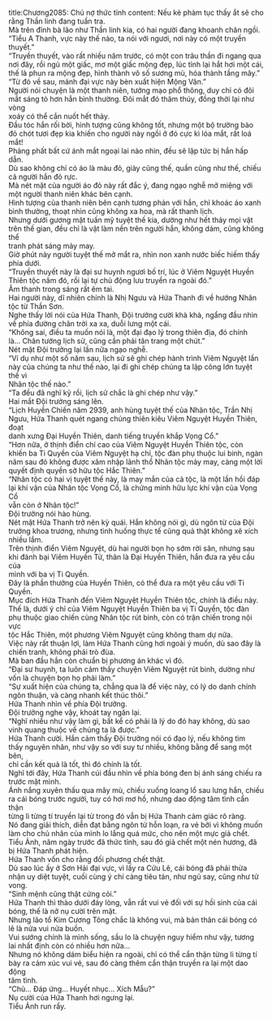title:Chương2085: Chủ nợ thức tỉnh
content:
Nếu kẻ phàm tục thấy ắt sẽ cho rằng Thần linh đang tuần tra.<br>Mà trên đỉnh bà lão như Thần linh kia, có hai người đang khoanh chân ngồi.<br>“Tiểu A Thanh, vực này thế nào, ta nói với ngươi, nơi này có một truyền<br>thuyết.”<br>“Truyền thuyết, vào rất nhiều năm trước, có một con trâu thần đi ngang qua<br>nơi đây, rồi ngủ một giấc, mơ một giấc mộng đẹp, lúc tỉnh lại hắt hơi một cái,<br>thế là phun ra mộng đẹp, hình thành vô số sương mù, hóa thành tầng mây.”<br>“Từ đó về sau, mảnh đại vực này bèn xuất hiện Mộng Vân.”<br>Người nói chuyện là một thanh niên, tướng mạo phổ thông, duy chỉ có đôi<br>mắt sáng tỏ hơn hẳn bình thường. Đôi mắt đó thâm thúy, đồng thời lại như vòng<br>xoáy có thể cắn nuốt hết thảy.<br>Đầu tóc hắn rối bời, hình tượng cũng không tốt, nhưng một bộ trường bào<br>đỏ chót tươi đẹp kia khiến cho người này ngồi ở đó cực kì lóa mắt, rất loá mắt!<br>Phảng phất bất cứ ánh mắt ngoại lai nào nhìn, đều sẽ lập tức bị hắn hấp dẫn.<br>Dù sao không chỉ có áo là màu đỏ, giày cũng thế, quần cũng như thế, chiếu<br>cả người hắn đỏ rực.<br>Mà nét mặt của người áo đỏ này rất đắc ý, đang ngạo nghễ mở miệng với<br>một người thanh niên khác bên cạnh.<br>Hình tượng của thanh niên bên cạnh tương phản với hắn, chỉ khoác áo xanh<br>bình thường, thoạt nhìn cũng không xa hoa, mà rất thanh lịch.<br>Nhưng dưới gương mặt tuấn mỹ tuyệt thế kia, dường như hết thảy mọi vật<br>trên thế gian, đều chỉ là vật làm nền trên người hắn, không dám, cũng không thể<br>tranh phát sáng mảy may.<br>Giờ phút này người tuyệt thế mở mắt ra, nhìn non xanh nước biếc hiếm thấy<br>phía dưới.<br>“Truyền thuyết này là đại sư huynh ngươi bố trí, lúc ở Viêm Nguyệt Huyền<br>Thiên tộc năm đó, rồi lại tự chủ động lưu truyền ra ngoài đó.”<br>Âm thanh trong sáng rất êm tai.<br>Hai người này, dĩ nhiên chính là Nhị Ngưu và Hứa Thanh đi về hướng Nhân<br>tộc từ Thần Sơn.<br>Nghe thấy lời nói của Hứa Thanh, Đội trưởng cười khà khà, ngẩng đầu nhìn<br>về phía đường chân trời xa xa, duỗi lưng một cái.<br>“Không sai, điều ta muốn nói là, một đại đạo lý trong thiên địa, đó chính<br>là… Chân tướng lịch sử, cũng cần phải tân trang một chút.”<br>Nét mặt Đội trưởng lại lần nữa ngạo nghễ.<br>“Ví dụ như một số năm sau, lịch sử sẽ ghi chép hành trình Viêm Nguyệt lần<br>này của chúng ta như thế nào, lại đi ghi chép chúng ta lập công lớn tuyệt thế vì<br>Nhân tộc thế nào.”<br>“Ta đều đã nghĩ kỹ rồi, lịch sử chắc là ghi chép như vậy.”<br>Hai mắt Đội trưởng sáng lên.<br>“Lịch Huyền Chiến năm 2939, anh hùng tuyệt thế của Nhân tộc, Trần Nhị<br>Ngưu, Hứa Thanh quét ngang chúng thiên kiêu Viêm Nguyệt Huyền Thiên, đoạt<br>danh xưng Đại Huyền Thiên, danh tiếng truyền khắp Vọng Cổ.”<br>“Hơn nữa, ở thịnh điển chí cao của Viêm Nguyệt Huyền Thiên tộc, còn<br>khiến ba Ti Quyền của Viêm Nguyệt hạ chỉ, tộc đàn phụ thuộc lui binh, ngàn<br>năm sau đó không được xâm nhập lãnh thổ Nhân tộc mảy may, càng một lời<br>quyết định quyền sở hữu tộc Hắc Thiên.”<br>“Nhân tộc có hai vị tuyệt thế này, là may mắn của cả tộc, là một lần hồi đáp<br>lại khí vận của Nhân tộc Vọng Cổ, là chứng minh hữu lực khí vận của Vọng Cổ<br>vẫn còn ở Nhân tộc!”<br>Đội trưởng nói hào hùng.<br>Nét mặt Hứa Thanh trở nên kỳ quái. Hắn không nói gì, dù ngôn từ của Đội<br>trưởng khoa trương, nhưng tình huống thực tế cũng quả thật không xê xích<br>nhiều lắm.<br>Trên thịnh điển Viêm Nguyệt, dù hai người bọn họ sớm rời sân, nhưng sau<br>khi đánh bại Viêm Huyền Tử, thân là Đại Huyền Thiên, hắn đưa ra yêu cầu của<br>mình với ba vị Ti Quyền.<br>Đây là phần thưởng của Huyền Thiên, có thể đưa ra một yêu cầu với Ti<br>Quyền.<br>Mục đích Hứa Thanh đến Viêm Nguyệt Huyền Thiên tộc, chính là điều này.<br>Thế là, dưới ý chỉ của Viêm Nguyệt Huyền Thiên ba vị Ti Quyền, tộc đàn<br>phụ thuộc giao chiến cùng Nhân tộc rút binh, còn có trận chiến trong nội vực<br>tộc Hắc Thiên, một phương Viêm Nguyệt cũng không tham dự nữa.<br>Việc này rất thuận lợi, làm Hứa Thanh cũng hơi ngoài ý muốn, dù sao đây là<br>chiến tranh, không phải trò đùa.<br>Mà ban đầu hắn còn chuẩn bị phương án khác vì đó.<br>“Đại sư huynh, ta luôn cảm thấy chuyện Viêm Nguyệt rút binh, dường như<br>vốn là chuyện bọn họ phải làm.”<br>“Sự xuất hiện của chúng ta, chẳng qua là để việc này, có lý do danh chính<br>ngôn thuận, và càng nhanh kết thúc thôi.”<br>Hứa Thanh nhìn về phía Đội trưởng.<br>Đội trưởng nghe vậy, khoát tay ngăn lại.<br>“Nghĩ nhiều như vậy làm gì, bất kể có phải là lý do đó hay không, dù sao<br>vinh quang thuộc về chúng ta là được.”<br>Hứa Thanh cười. Hắn cảm thấy Đội trưởng nói có đạo lý, nếu không tìm<br>thấy nguyên nhân, như vậy so với suy tư nhiều, không bằng để sang một bên,<br>chỉ cần kết quả là tốt, thì đó chính là tốt.<br>Nghĩ tới đây, Hứa Thanh cúi đầu nhìn về phía bóng đen bị ánh sáng chiếu ra<br>trước mặt mình.<br>Ánh nắng xuyên thấu qua mây mù, chiếu xuống loang lổ sau lưng hắn, chiếu<br>ra cái bóng trước người, tuy có hơi mơ hồ, nhưng dao động tâm tình cẩn thận<br>từng li từng tí truyền lại từ trong đó vẫn bị Hứa Thanh cảm giác rõ ràng.<br>Nó đang giải thích, diễn đạt bằng ngôn từ hỗn loạn, ra vẻ bởi vì không muốn<br>làm cho chủ nhân của mình lo lắng quá mức, cho nên một mực giả chết.<br>Tiểu Ảnh, năm ngày trước đã thức tỉnh, sau đó giả chết một nén hương, đã<br>bị Hứa Thanh phát hiện.<br>Hứa Thanh vốn cho rằng đối phương chết thật.<br>Dù sao lúc ấy ở Sơn Hải đại vực, vì lấy ra Cửu Lê, cái bóng đã phải thừa<br>nhận uy diệt tuyệt, cuối cùng ý chí càng tiêu tán, như ngủ say, cũng như tử<br>vong.<br>“Sinh mệnh cũng thật cứng cỏi.”<br>Hứa Thanh thì thào dưới đáy lòng, vẫn rất vui vẻ đối với sự hồi sinh của cái<br>bóng, thế là nở nụ cười trên mặt.<br>Nhưng lão tổ Kim Cương Tông chắc là không vui, mà bản thân cái bóng có<br>lẽ là nửa vui nửa buồn.<br>Vui sướng chính là mình sống, sầu lo là chuyện nguy hiểm như vậy, tương<br>lai nhất định còn có nhiều hơn nữa...<br>Nhưng nó không dám biểu hiện ra ngoài, chỉ có thể cẩn thận từng li từng tí<br>bày ra cảm xúc vui vẻ, sau đó càng thêm cẩn thận truyền ra lại một dao động<br>tâm tình.<br>“Chủ… Đáp ứng... Huyết nhục… Xích Mẫu?”<br>Nụ cười của Hứa Thanh hơi ngưng lại.<br>Tiểu Ảnh run rẩy.